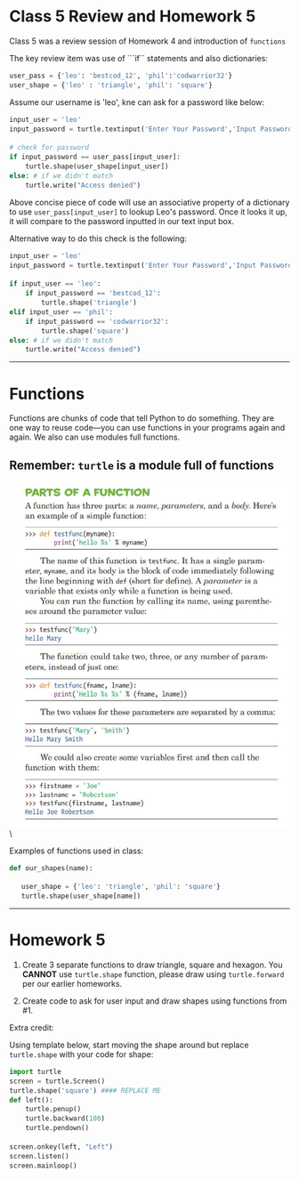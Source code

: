# Class 5 Review and Homework 5

Class 5 was a review session of Homework 4 and introduction of ```functions```

The key review item was use of ```if`` statements and also dictionaries:

```python
user_pass = {'leo': 'bestcod_12', 'phil':'codwarrior32'}
user_shape = {'leo' : 'triangle', 'phil': 'square'}
```

Assume our username is 'leo', kne can ask for a password like below:

```python
input_user = 'leo'
input_password = turtle.textinput('Enter Your Password','Input Password')

# check for password
if input_password == user_pass[input_user]:
    turtle.shape(user_shape[input_user])
else: # if we didn't match
    turtle.write("Access denied")
```
Above concise piece of code will use an associative property of a dictionary to use ```user_pass[input_user]``` to lookup Leo's password. Once it looks it up, it will compare to the password inputted in our text input box. 

Alternative way to do this check is the following:

```python
input_user = 'leo'
input_password = turtle.textinput('Enter Your Password','Input Password')

if input_user == 'leo':
    if input_password == 'bestcod_12':
        turtle.shape('triangle')
elif input_user == 'phil':
    if input_password == 'codwarrior32':
        turtle.shape('square')
else: # if we didn't match
    turtle.write("Access denied")
```


---

# Functions 

Functions are chunks of code that tell Python to do something. They are one way to reuse code—you can use functions in your programs again and again. We also can use modules full functions. 

## Remember: ```turtle``` is a module full of functions

 <img src="functions_1.JPG" alt="code block" width="600"/>\


 Examples of functions used in class:
 ```python
 def our_shapes(name):

    user_shape = {'leo': 'triangle', 'phil': 'square'}
    turtle.shape(user_shape[name])

```

--- 
# Homework 5

1. Create 3 separate functions to draw triangle, square and hexagon. You **CANNOT** use ```turtle.shape``` function, please draw using ```turtle.forward``` per our earlier homeworks. 

2. Create code to ask for user input and draw shapes using functions from #1. 

Extra credit:

Using template below, start moving the shape around but replace ```turtle.shape``` with your code for shape:

```python
import turtle
screen = turtle.Screen()
turtle.shape('square') #### REPLACE ME
def left():
    turtle.penup()
    turtle.backward(100)
    turtle.pendown()
    
screen.onkey(left, "Left")
screen.listen()
screen.mainloop()

```                                   
